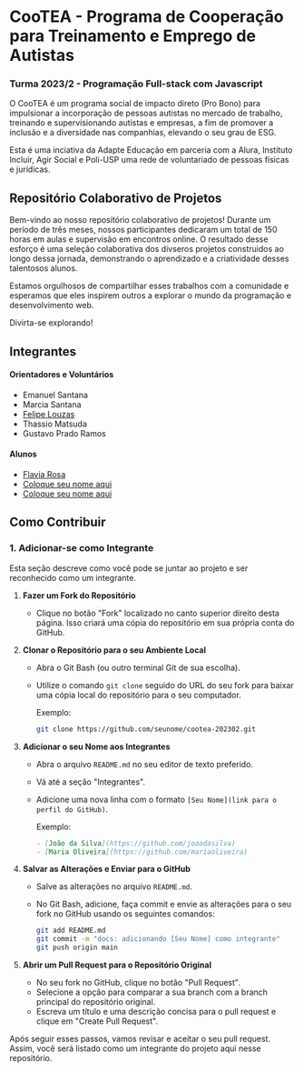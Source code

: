 # CooTEA - Programa de Cooperação para Treinamento e Emprego de Autistas
### Turma 2023/2 - Programação Full-stack com Javascript 

O CooTEA é um programa social de impacto direto (Pro Bono) para impulsionar a incorporação de pessoas autistas no mercado de trabalho, treinando e supervisionando autistas e empresas, a fim de promover a inclusão e a diversidade nas companhias, elevando o seu grau de ESG.

Esta é uma inciativa da Adapte Educação em parceria com a Alura, Instituto Incluir, Agir Social e Poli-USP uma rede de voluntariado de pessoas físicas e jurídicas.



## Repositório Colaborativo de Projetos

Bem-vindo ao nosso repositório colaborativo de projetos! Durante um período de três meses, nossos participantes dedicaram um total de 150 horas em aulas e supervisão em encontros online. O resultado desse esforço é uma seleção colaborativa dos divseros projetos construidos ao longo dessa jornada, demonstrando o aprendizado e a criatividade desses talentosos alunos.

Estamos orgulhosos de compartilhar esses trabalhos com a comunidade e esperamos que eles inspirem outros a explorar o mundo da programação e desenvolvimento web.

Divirta-se explorando!



## Integrantes

#### Orientadores e Voluntários
- Emanuel Santana
- Marcia Santana
- [Felipe Louzas](https://github.com/felipe-louzas)
- Thassio Matsuda
- Gustavo Prado Ramos

#### Alunos
 - [Flavia Rosa](https://github.com/FlavRose)
 - [Coloque seu nome aqui](https://github.com/seu-usuario)
 - [Coloque seu nome aqui](https://github.com/seu-usuario)



## Como Contribuir

### 1. Adicionar-se como Integrante

Esta seção descreve como você pode se juntar ao projeto e ser reconhecido como um integrante.

1. **Fazer um Fork do Repositório**

    - Clique no botão "Fork" localizado no canto superior direito desta página. Isso criará uma cópia do repositório em sua própria conta do GitHub.

2. **Clonar o Repositório para o seu Ambiente Local**

    - Abra o Git Bash (ou outro terminal Git de sua escolha).
    - Utilize o comando `git clone` seguido do URL do seu fork para baixar uma cópia local do repositório para o seu computador.

       Exemplo:
       ```bash
       git clone https://github.com/seunome/cootea-202302.git
       ```

3. **Adicionar o seu Nome aos Integrantes**

    - Abra o arquivo `README.md` no seu editor de texto preferido.
    - Vá até a seção "Integrantes".
    - Adicione uma nova linha com o formato `[Seu Nome](link para o perfil do GitHub)`.

       Exemplo:
       ```markdown
       - [João da Silva](https://github.com/joaodasilva)
       - [Maria Oliveira](https://github.com/mariaoliveira)
       ```

4. **Salvar as Alterações e Enviar para o GitHub**

    - Salve as alterações no arquivo `README.md`.
    - No Git Bash, adicione, faça commit e envie as alterações para o seu fork no GitHub usando os seguintes comandos:

       ```bash
       git add README.md
       git commit -m "docs: adicionando [Seu Nome] como integrante"
       git push origin main
       ```

5. **Abrir um Pull Request para o Repositório Original**

    - No seu fork no GitHub, clique no botão "Pull Request".
    - Selecione a opção para comparar a sua branch com a branch principal do repositório original.
    - Escreva um título e uma descrição concisa para o pull request e clique em "Create Pull Request".

Após seguir esses passos, vamos revisar e aceitar o seu pull request. Assim, você será listado como um integrante do projeto aqui nesse repositório.
